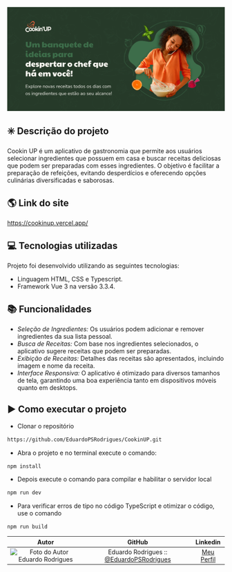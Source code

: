 <div align="center">
<img src="public/imagens/banner/CookinUP.png" width="900px" alt="CookinUP - Um banquete de ideias para despertar o chef que há em você! Explore novas receitas todos os dias com os ingredientes que estão ao seu alcance!  " />
</div>

## ✳️ Descrição do projeto

 Cookin UP é um aplicativo de gastronomia que permite aos usuários selecionar ingredientes que possuem em casa e buscar receitas deliciosas que podem ser preparadas com esses ingredientes. 
 O objetivo é facilitar a preparação de refeições, evitando desperdícios e oferecendo opções culinárias diversificadas e saborosas.

## 🌎 Link do site

https://cookinup.vercel.app/


## 💻 Tecnologias utilizadas 

Projeto foi desenvolvido utilizando as seguintes tecnologias:

- Linguagem HTML, CSS e Typescript.
- Framework Vue 3 na versão 3.3.4.

## 📚 Funcionalidades

- *Seleção de Ingredientes:* Os usuários podem adicionar e remover ingredientes da sua lista pessoal.
- *Busca de Receitas:* Com base nos ingredientes selecionados, o aplicativo sugere receitas que podem ser preparadas.
- *Exibição de Receitas:* Detalhes das receitas são apresentados, incluindo imagem e nome da receita.
- *Interface Responsiva:* O aplicativo é otimizado para diversos tamanhos de tela, garantindo uma boa experiência tanto em dispositivos móveis quanto em desktops.

## ▶️ Como executar o projeto

- Clonar o repositório 

``` sh
https://github.com/EduardoPSRodrigues/CookinUP.git
```

- Abra o projeto e no terminal execute o comando:

``` sh
npm install
```

- Depois execute o comando para compilar e habilitar o servidor local

```sh
npm run dev
```

- Para verificar erros de tipo no código TypeScript e otimizar o código, use o comando

```sh
npm run build
```


|    Autor    |  GitHub   |   Linkedin  | 
|  :---: | :---:  | :---: |
|  <img src="https://avatars.githubusercontent.com/u/135388215?s=400&u=a37d71f559365352e60211d8f88e41516c7e2e7d&v=4" width="60%" height="60%" alt="Foto do Autor Eduardo Rodrigues" /> | Eduardo Rodrigues :: [@EduardoPSRodrigues](https://github.com/EduardoPSRodrigues) | [Meu Perfil](https://www.linkedin.com/in/eduardo-rodrigues-a1a0792a4/) |
